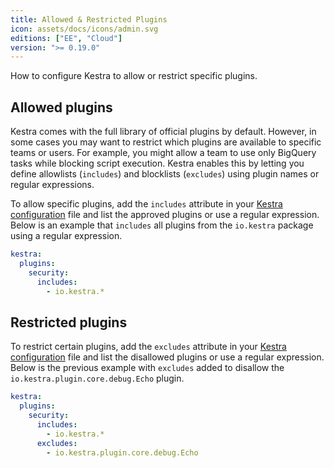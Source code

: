 ```yaml
---
title: Allowed & Restricted Plugins
icon: assets/docs/icons/admin.svg
editions: ["EE", "Cloud"]
version: ">= 0.19.0"
---
```


How to configure Kestra to allow or restrict specific plugins.

## Allowed plugins

Kestra comes with the full library of official plugins by default. However, in some cases you may want to restrict which plugins are available to specific teams or users. For example, you might allow a team to use only BigQuery tasks while blocking script execution. Kestra enables this by letting you define allowlists (`includes`) and blocklists (`excludes`) using plugin names or regular expressions.

To allow specific plugins, add the `includes` attribute in your [Kestra configuration](../../configuration/index.md) file and list the approved plugins or use a regular expression. Below is an example that `includes` all plugins from the `io.kestra` package using a regular expression.

```yaml
kestra:
  plugins:
    security:
      includes:
        - io.kestra.*
```

## Restricted plugins

To restrict certain plugins, add the `excludes` attribute in your [Kestra configuration](../../configuration/index.md) file and list the disallowed plugins or use a regular expression. Below is the previous example with `excludes` added to disallow the `io.kestra.plugin.core.debug.Echo` plugin.

```yaml
kestra:
  plugins:
    security:
      includes:
        - io.kestra.*
      excludes:
        - io.kestra.plugin.core.debug.Echo
```
